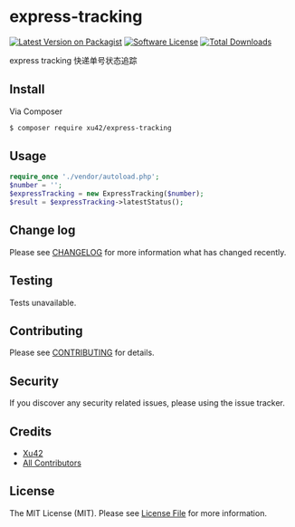 # express-tracking

[![Latest Version on Packagist][ico-version]][link-packagist]
[![Software License][ico-license]](LICENSE.md)
[![Total Downloads][ico-downloads]][link-downloads]

express tracking 快递单号状态追踪

## Install

Via Composer

``` bash
$ composer require xu42/express-tracking
```

## Usage

``` php
require_once './vendor/autoload.php';
$number = '';
$expressTracking = new ExpressTracking($number);
$result = $expressTracking->latestStatus();
```

## Change log

Please see [CHANGELOG](CHANGELOG.md) for more information what has changed recently.

## Testing

Tests unavailable.

## Contributing

Please see [CONTRIBUTING](CONTRIBUTING.md) for details.

## Security

If you discover any security related issues, please using the issue tracker.

## Credits

- [Xu42](https://github.com/xu42)
- [All Contributors](https://github.com/xu42/express-tracking/contributors)

## License

The MIT License (MIT). Please see [License File](LICENSE.md) for more information.

[ico-version]: https://img.shields.io/packagist/v/xu42/express-tracking.svg?style=flat-square
[ico-license]: https://img.shields.io/badge/license-MIT-brightgreen.svg?style=flat-square
[ico-downloads]: https://img.shields.io/packagist/dt/xu42/express-tracking.svg?style=flat-square

[link-packagist]: https://packagist.org/packages/xu42/express-tracking
[link-downloads]: https://packagist.org/packages/xu42/express-tracking
[link-author]: https://github.com/xu42
[link-contributors]: ../../contributors
